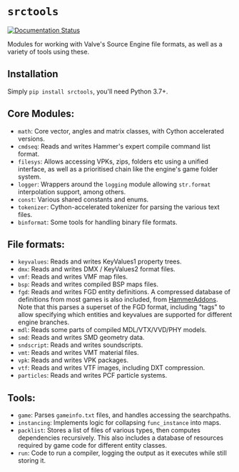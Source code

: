 # `srctools`

[![Documentation Status](https://readthedocs.org/projects/srctools/badge/?version=latest)](https://srctools.readthedocs.io/en/latest/?badge=latest)

Modules for working with Valve's Source Engine file formats, as well as a 
variety of tools using these.

## Installation
Simply `pip install srctools`, you'll need Python 3.7+.

## Core Modules:

* `math`: Core vector, angles and matrix classes, with Cython accelerated versions.
* `cmdseq`: Reads and writes Hammer's expert compile command list format.
* `filesys`: Allows accessing VPKs, zips, folders etc using a unified interface, 
as well as a prioritised chain like the engine's game folder system.
* `logger`: Wrappers around the `logging` module allowing `str.format` interpolation support, among others.
* `const`: Various shared constants and enums.
* `tokenizer`: Cython-accelerated tokenizer for parsing the various text files.
* `binformat`: Some tools for handling binary file formats.

## File formats:
* `keyvalues`: Reads and writes KeyValues1 property trees.
* `dmx`: Reads and writes DMX / KeyValues2 format files.
* `vmf`: Reads and writes VMF map files.
* `bsp`: Reads and writes compiled BSP maps files. 
* `fgd`: Reads and writes FGD entity definitions. 
A compressed database of definitions from most games is also included, from [HammerAddons]. 
Note that this parses a superset of the FGD format, including "tags" to allow specifying which entities and keyvalues are supported for different engine branches.
* `mdl`: Reads some parts of compiled MDL/VTX/VVD/PHY models.
* `smd`: Reads and writes SMD geometry data.
* `sndscript`: Reads and writes soundscripts.
* `vmt`: Reads and writes VMT material files.
* `vpk`: Reads and writes VPK packages.
* `vtf`: Reads and writes VTF images, including DXT compression.
* `particles`: Reads and writes PCF particle systems.

## Tools:
* `game`: Parses `gameinfo.txt` files, and handles accessing the searchpaths.
* `instancing`: Implements logic for collapsing `func_instance` into maps.
* `packlist`: Stores a list of files of various types, then computes dependencies recursively. 
This also includes a database of resources required by game code for different entity classes.
* `run`: Code to run a compiler, logging the output as it executes while still storing it.

[HammerAddons]: https://github.com/TeamSpen/HammerAddons

